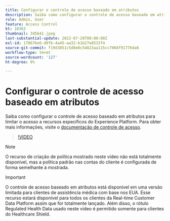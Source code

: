 ```yaml
---
title: Configurar o controle de acesso baseado em atributos
description: Saiba como configurar o controle de acesso baseado em atributos para controlar o acesso a recursos específicos do Experience Platform.
role: Admin, User
feature: Access Control
kt: 10363
thumbnail: 345641.jpeg
last-substantial-update: 2022-07-28T00:00:00Z
exl-id: 170676e6-d9fb-4a45-aa32-b1b27e8533f4
source-git-commit: f19d3851c5d8e8c54823aa115cc7068f91776da6
workflow-type: tm+mt
source-wordcount: '127'
ht-degree: 0%

---
```


# Configurar o controle de acesso baseado em atributos

Saiba como configurar o controle de acesso baseado em atributos para limitar o acesso a recursos específicos do Experience Platform. Para obter mais informações, visite o [documentação de controle de acesso](https://experienceleague.adobe.com/docs/experience-platform/access-control/abac/overview.html).

>[!VIDEO](https://video.tv.adobe.com/v/345641?quality=12&learn=on)

>[!NOTE]
>
> O recurso de criação de política mostrado neste vídeo não está totalmente disponível, mas a política padrão nas contas do cliente é configurada de forma semelhante à mostrada.

>[!IMPORTANT]
>
> O controle de acesso baseado em atributos está disponível em uma versão limitada para clientes de assistência médica com base nos EUA. Esse recurso estará disponível para todos os clientes da Real-time Customer Data Platform assim que for totalmente lançado. Além disso, o rótulo Regulated Health Data usado neste vídeo é permitido somente para clientes do Healthcare Shield.

